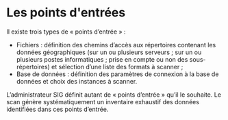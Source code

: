 # Les points d'entrées

Il existe trois types de « points d’entrée » :

* Fichiers : définition des chemins d’accès aux répertoires contenant les données géographiques (sur un ou plusieurs serveurs ; sur un ou plusieurs postes informatiques ; prise en compte ou non des sous-répertoires) et sélection d’une liste des formats à scanner ;
* Base de données : définition des paramètres de connexion à la base de données et choix des instances à scanner.

L’administrateur SIG définit autant de « points d’entrée » qu’il le souhaite. Le scan génère systématiquement un inventaire exhaustif des données identifiées dans ces points d’entrée.
